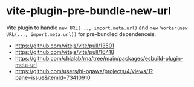 # vite-plugin-pre-bundle-new-url

Vite plugin to handle `new URL(..., import.meta.url)` and `new Worker(new URL(..., import.meta.url))`
for pre-bundled dependenceis.

- https://github.com/vitejs/vite/pull/13501
- https://github.com/vitejs/vite/pull/16418
- https://github.com/chialab/rna/tree/main/packages/esbuild-plugin-meta-url
- https://github.com/users/hi-ogawa/projects/4/views/1?pane=issue&itemId=73410910
